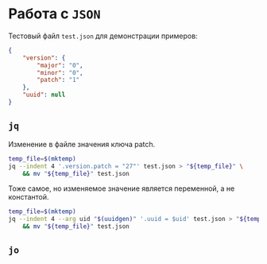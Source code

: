 # Работа с `JSON`
Тестовый файл `test.json` для демонстрации примеров:
```json
{
    "version": {
        "major": "0",
        "minor": "0",
        "patch": "1"
    },
    "uuid": null
}
```

## `jq`
Изменение в файле значения ключа patch. 
```sh
temp_file=$(mktemp)
jq --indent 4 '.version.patch = "27"' test.json > "${temp_file}" \
    && mv "${temp_file}" test.json
```
Тоже самое, но изменяемое значение является переменной, а не константой.
```sh
temp_file=$(mktemp)
jq --indent 4 --arg uid "$(uuidgen)" '.uuid = $uid' test.json > "${temp_file}" \
    && mv "${temp_file}" test.json
```

## `jo`
```sh

```
